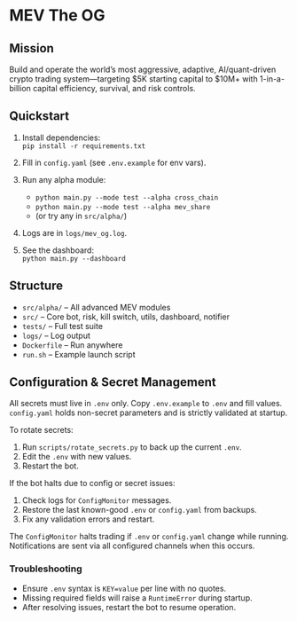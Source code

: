 # MEV The OG

## Mission
Build and operate the world’s most aggressive, adaptive, AI/quant-driven crypto trading system—targeting $5K starting capital to $10M+ with 1-in-a-billion capital efficiency, survival, and risk controls.

## Quickstart

1. Install dependencies:  
   `pip install -r requirements.txt`

2. Fill in `config.yaml` (see `.env.example` for env vars).

3. Run any alpha module:  
   - `python main.py --mode test --alpha cross_chain`
   - `python main.py --mode test --alpha mev_share`
   - (or try any in `src/alpha/`)

4. Logs are in `logs/mev_og.log`.

5. See the dashboard:  
   `python main.py --dashboard`

## Structure

- `src/alpha/` – All advanced MEV modules
- `src/` – Core bot, risk, kill switch, utils, dashboard, notifier
- `tests/` – Full test suite
- `logs/` – Log output
- `Dockerfile` – Run anywhere
- `run.sh` – Example launch script

## Configuration & Secret Management

All secrets must live in `.env` only. Copy `.env.example` to `.env` and fill values.
`config.yaml` holds non-secret parameters and is strictly validated at startup.

To rotate secrets:
1. Run `scripts/rotate_secrets.py` to back up the current `.env`.
2. Edit the `.env` with new values.
3. Restart the bot.

If the bot halts due to config or secret issues:
1. Check logs for `ConfigMonitor` messages.
2. Restore the last known-good `.env` or `config.yaml` from backups.
3. Fix any validation errors and restart.

The `ConfigMonitor` halts trading if `.env` or `config.yaml` change while running.
Notifications are sent via all configured channels when this occurs.

### Troubleshooting
- Ensure `.env` syntax is `KEY=value` per line with no quotes.
- Missing required fields will raise a `RuntimeError` during startup.
- After resolving issues, restart the bot to resume operation.
